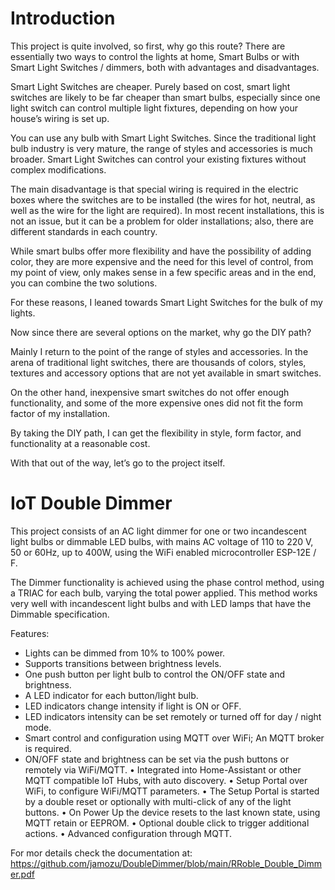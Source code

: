 
# Introduction
This project is quite involved, so first, why go this route?
There are essentially two ways to control the lights at home, Smart Bulbs or with Smart Light Switches / dimmers, both with advantages and disadvantages. 

Smart Light Switches are cheaper. Purely based on cost, smart light switches are likely to be far cheaper than smart bulbs, especially since one light switch can control multiple light fixtures, depending on how your house’s wiring is set up.

You can use any bulb with Smart Light Switches. Since the traditional light bulb industry is very mature, the range of styles and accessories is much broader.
Smart Light Switches can control your existing fixtures without complex modifications.

The main disadvantage is that special wiring is required in the electric boxes where the switches are to be installed (the wires for hot, neutral, as well as the wire for the light are required). In most recent installations, this is not an issue, but it can be a problem for older installations; also, there are different standards in each country.

While smart bulbs offer more flexibility and have the possibility of adding color, they are more expensive and the need for this level of control, from my point of view, only makes sense in a few specific areas and in the end, you can combine the two solutions.

For these reasons, I leaned towards Smart Light Switches for the bulk of my lights.

Now since there are several options on the market, why go the DIY path?

Mainly I return to the point of the range of styles and accessories. In the arena of traditional light switches, there are thousands of colors, styles, textures and accessory options that are not yet available in smart switches.

On the other hand, inexpensive smart switches do not offer enough functionality, and some of the more expensive ones did not fit the form factor of my installation. 

By taking the DIY path, I can get the flexibility in style, form factor, and functionality at a reasonable cost.

With that out of the way, let’s go to the project itself.

# IoT Double Dimmer

This project consists of an AC light dimmer for one or two incandescent light bulbs or dimmable LED bulbs, with mains AC voltage of 110 to 220 V, 50 or 60Hz, up to 400W, using the WiFi enabled microcontroller ESP-12E / F.

The Dimmer functionality is achieved using the phase control method, using a TRIAC for each bulb, varying the total power applied. This method works very well with incandescent light bulbs and with LED lamps that have the Dimmable specification.

Features:
* Lights can be dimmed from 10% to 100% power.
*	Supports transitions between brightness levels.
*	One push button per light bulb to control the ON/OFF state and brightness.
*	A LED indicator for each button/light bulb.
*	LED indicators change intensity if light is ON or OFF. 
*	LED indicators intensity can be set remotely or turned off for day / night mode.
*	Smart control and configuration using MQTT over WiFi; An MQTT broker is required.
*	ON/OFF state and brightness can be set via the push buttons or remotely via WiFi/MQTT.
•	Integrated into Home-Assistant or other MQTT compatible IoT Hubs, with auto discovery.
•	Setup Portal over WiFi, to configure WiFi/MQTT parameters.
•	The Setup Portal is started by a double reset or optionally with multi-click of any of the light buttons.
•	On Power Up the device resets to the last known state, using MQTT retain or EEPROM.
•	Optional double click to trigger additional actions.
•	Advanced configuration through MQTT.

For mor details check the documentation at: https://github.com/jamozu/DoubleDimmer/blob/main/RRoble_Double_Dimmer.pdf

